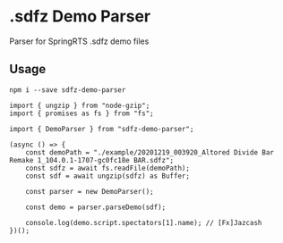 # .sdfz Demo Parser
Parser for SpringRTS .sdfz demo files

## Usage

`npm i --save sdfz-demo-parser`

```
import { ungzip } from "node-gzip";
import { promises as fs } from "fs";

import { DemoParser } from "sdfz-demo-parser";

(async () => {
    const demoPath = "./example/20201219_003920_Altored Divide Bar Remake 1_104.0.1-1707-gc0fc18e BAR.sdfz";
    const sdfz = await fs.readFile(demoPath);
    const sdf = await ungzip(sdfz) as Buffer;

    const parser = new DemoParser();

    const demo = parser.parseDemo(sdf);

    console.log(demo.script.spectators[1].name); // [Fx]Jazcash
})();
```
